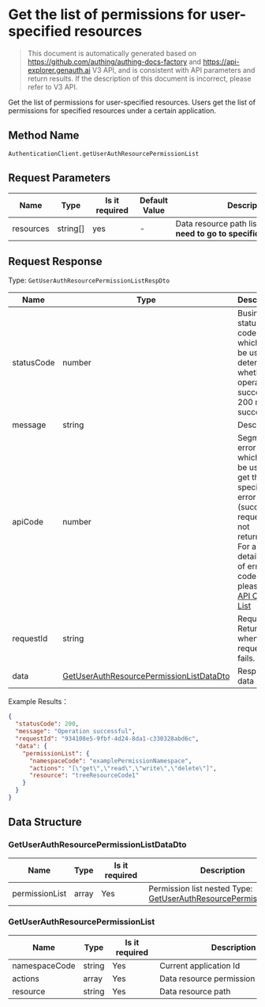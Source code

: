 # Get the list of permissions for user-specified resources

<!--
Warning⚠️:
Do not modify this document directly,
https://github.com/Authing/authing-docs-factory
Use this project to generate
-->

<LastUpdated />

> This document is automatically generated based on https://github.com/authing/authing-docs-factory and https://api-explorer.genauth.ai V3 API, and is consistent with API parameters and return results. If the description of this document is incorrect, please refer to V3 API.

Get the list of permissions for user-specified resources. Users get the list of permissions for specified resources under a certain application.

## Method Name

`AuthenticationClient.getUserAuthResourcePermissionList`

## Request Parameters

| Name      | Type     | <div style="width:80px">Is it required</div> | Default Value | <div style="width:300px">Description</div>                                    | <div style="width:200px"></div>Example Value</div>                                                 |
| --------- | -------- | -------------------------------------------- | ------------- | ----------------------------------------------------------------------------- | -------------------------------------------------------------------------------------------------- |
| resources | string[] | yes                                          | -             | Data resource path list, **tree resources need to go to specific tree nodes** | `["strResourceCode","arrResourceCode","treeResourceCode/StructCode1/resourceStructChildrenCode1"]` |

## Request Response

Type: `GetUserAuthResourcePermissionListRespDto`

| Name       | Type                                                                                             | Description                                                                                                                                                                                                                                                                                                                                         |
| ---------- | ------------------------------------------------------------------------------------------------ | --------------------------------------------------------------------------------------------------------------------------------------------------------------------------------------------------------------------------------------------------------------------------------------------------------------------------------------------------- |
| statusCode | number                                                                                           | Business status code, which can be used to determine whether the operation is successful, 200 means success.                                                                                                                                                                                                                                        |
| message    | string                                                                                           | Description                                                                                                                                                                                                                                                                                                                                         |
| apiCode    | number                                                                                           | Segmented error code, which can be used to get the specific error type (successful request is not returned). For a detailed list of error codes, please see: [API Code List](https://api-explorer.genauth.ai/?tag=group/%E5%BC%80%E5%8F%91%E5%87%86%E5%A4%87#tag/%E5%BC%80%E5%8F%91%E5%87%86%E5%A4%87/%E9%94%99%E8%AF%AF%E5%A4%84%E7%90%86/apiCode) |
| requestId  | string                                                                                           | Request ID. Returned when the request fails.                                                                                                                                                                                                                                                                                                        |
| data       | <a href="#GetUserAuthResourcePermissionListDataDto">GetUserAuthResourcePermissionListDataDto</a> | Response data                                                                                                                                                                                                                                                                                                                                       |

Example Results：

```json
{
  "statusCode": 200,
  "message": "Operation successful",
  "requestId": "934108e5-9fbf-4d24-8da1-c330328abd6c",
  "data": {
    "permissionList": {
      "namespaceCode": "examplePermissionNamespace",
      "actions": "[\"get\",\"read\",\"write\",\"delete\"]",
      "resource": "treeResourceCode1"
    }
  }
}
```

## Data Structure

### <a id="GetUserAuthResourcePermissionListDataDto"></a> GetUserAuthResourcePermissionListDataDto

| Name           | Type  | <div style="width:80px">Is it required</div> | <div style="width:300px">Description</div>                                                                       | <div style="width:200px">Example Value</div> |
| -------------- | ----- | -------------------------------------------- | ---------------------------------------------------------------------------------------------------------------- | -------------------------------------------- |
| permissionList | array | Yes                                          | Permission list nested Type: <a href="#GetUserAuthResourcePermissionList">GetUserAuthResourcePermissionList</a>. |                                              |

### <a id="GetUserAuthResourcePermissionList"></a> GetUserAuthResourcePermissionList

| Name          | Type   | <div style="width:80px">Is it required</div> | <div style="width:300px">Description</div> | <div style="width:200px">Example Value</div> |
| ------------- | ------ | -------------------------------------------- | ------------------------------------------ | -------------------------------------------- |
| namespaceCode | string | Yes                                          | Current application Id                     | `examplePermissionNamespace`                 |
| actions       | array  | Yes                                          | Data resource permission operation list    | `["get","read","write","delete"]`            |
| resource      | string | Yes                                          | Data resource path                         | `treeResourceCode1`                          |
